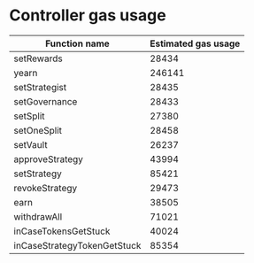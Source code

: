 # Controller gas usage

| Function name | Estimated gas usage |
|-|-|
 | setRewards | 28434 |
 | yearn | 246141 |
 | setStrategist | 28435 |
 | setGovernance | 28433 |
 | setSplit | 27380 |
 | setOneSplit | 28458 |
 | setVault | 26237 |
 | approveStrategy | 43994 |
 | setStrategy | 85421 |
 | revokeStrategy | 29473 |
 | earn | 38505 |
 | withdrawAll | 71021 |
 | inCaseTokensGetStuck | 40024 |
 | inCaseStrategyTokenGetStuck | 85354 |

